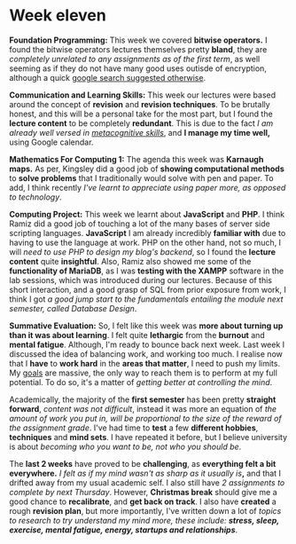 # Week eleven

**Foundation Programming:** This week we covered **bitwise operators.** I found the bitwise operators lectures themselves pretty **bland**, they are _completely unrelated to any assignments as of the first term_, as well seeming as if they do not have many good uses outisde of encryption, although a quick [google search suggested otherwise](https://stackoverflow.com/questions/2096916/real-world-use-cases-of-bitwise-operators).

**Communication and Learning Skills:** This week our lectures were based around the concept of **revision** and **revision techniques**. To be brutally honest, and this will be a personal take for the most part, but I found the **lecture content** to be completely **redundant**. This is due to the fact _I am already well versed in_ [_metacognitive skills_](https://adnantech.gitbook.io/wiki/neuroscience/metacognition), and **I manage my time well,** using Google calendar.

**Mathematics For Computing 1:** The agenda this week was **Karnaugh maps.** As per, Kingsley did a good job of **showing computational methods** to **solve problems** that I traditionally would solve with pen and paper. To add, I think recently _I've learnt to appreciate using paper more, as opposed to technology_.

**Computing Project:** This week we learnt about **JavaScript** and **PHP**. I think Ramiz did a good job of touching a lot of the many bases of server side scripting languages. **JavaScript** I am already incredibly **familiar with** due to having to use the language at work. PHP on the other hand, not so much, I will _need to use PHP to design my blog's backend_, so I found the **lecture content** quite **insightful**. Also, Ramiz also showed me some of the **functionality of MariaDB**, as I was **testing with the XAMPP** software in the lab sessions, which was introduced during our lectures. Because of this short interaction, and a good grasp of SQL from prior exposure from work, I think I got _a good jump start to the fundamentals entailing the module next semester, called Database Design_.

**Summative Evaluation:** So, I felt like this week was **more about turning up than it was about learning**. I felt quite **lethargic** from the **burnout** and **mental fatigue**. Although, I'm ready to bounce back next week. Last week I discussed the idea of balancing work, and working too much. I realise now that I **have** to **work hard** in the **areas that matter**, I need to push my limits. My [goals](https://adnantech.gitbook.io/projects/goals) are massive, the only way to reach them is to perform at my full potential. To do so, it's a matter of _getting better at controlling the mind_.

Academically, the majority of the **first semester** has been pretty **straight forward**, _content was not difficult_, instead it was more an equation of _the amount of work you put in, will be proportional to the size of the reward of the assignment grade_. I've had time to **test** a few **different hobbies**, **techniques** and **mind sets**. I have repeated it before, but I believe university is about _becoming who you want to be, not who you should be_.

The **last 2 weeks** have proved to be **challenging**, as **everything felt a bit everywhere.** _I felt as if my mind wasn't as sharp as it usually is_**,** and that I drifted away from my usual academic self. I also still have _2 assignments to complete by next Thursday_. However, **Christmas break** should give me a good chance to **recalibrate**, and **get back on track**. I also have **created** a rough **revision plan**, but more importantly, I've written down a lot of _topics to research to try understand my mind more, these include: **stress, sleep, exercise, mental fatigue, energy, startups and relationships**_.



